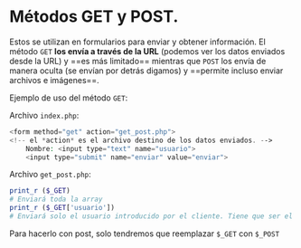 # Métodos GET y POST.

Estos se utilizan en formularios para enviar y obtener información. El método `GET` **los envía a través de la URL** (podemos ver los datos enviados desde la URL) y ==es más limitado== mientras que `POST` los envía de manera oculta (se envían por detrás digamos) y ==permite incluso enviar archivos e imágenes==.

Ejemplo de uso del método `GET`:

Archivo `index.php`:
```php
<form method="get" action="get_post.php">
<!-- el *action* es el archivo destino de los datos enviados. -->
	Nombre: <input type="text" name="usuario">
	<input type="submit" name="enviar" value="enviar">
```

Archivo `get_post.php`:
```php
print_r ($_GET)
# Enviará toda la array
print_r ($_GET['usuario'])
# Enviará solo el usuario introducido por el cliente. Tiene que ser el valor de "name" del <input>.
```

Para hacerlo con post, solo tendremos que reemplazar `$_GET` con `$_POST`
